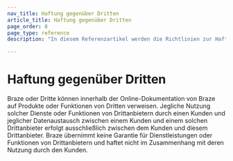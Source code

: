 ```yaml
---
nav_title: Haftung gegenüber Dritten
article_title: Haftung gegenüber Dritten
page_order: 8
page_type: reference
description: "In diesem Referenzartikel werden die Richtlinien zur Haftung von Braze in Bezug auf seine angeschlossenen Drittparteien erläutert."

---
```


<!--
Warning! Don't make any changes to this document without approval from the legal department.
-->

# Haftung gegenüber Dritten

Braze oder Dritte können innerhalb der Online-Dokumentation von Braze auf Produkte oder Funktionen von Dritten verweisen.  Jegliche Nutzung solcher Dienste oder Funktionen von Drittanbietern durch einen Kunden und jeglicher Datenaustausch zwischen einem Kunden und einem solchen Drittanbieter erfolgt ausschließlich zwischen dem Kunden und diesem Drittanbieter.  Braze übernimmt keine Garantie für Dienstleistungen oder Funktionen von Drittanbietern und haftet nicht im Zusammenhang mit deren Nutzung durch den Kunden.
